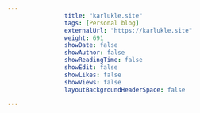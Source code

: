 ---
                title: "karlukle.site"
                tags: [Personal blog]
                externalUrl: "https://karlukle.site"
                weight: 691
                showDate: false
                showAuthor: false
                showReadingTime: false
                showEdit: false
                showLikes: false
                showViews: false
                layoutBackgroundHeaderSpace: false
                ---

